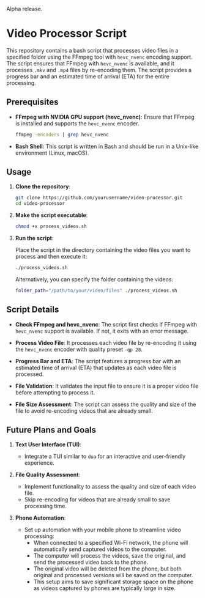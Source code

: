 Alpha release.

# Video Processor Script

This repository contains a bash script that processes video files in a specified folder using the FFmpeg tool with `hevc_nvenc` encoding support. The script ensures that FFmpeg with `hevc_nvenc` is available, and it processes `.mkv` and `.mp4` files by re-encoding them. The script provides a progress bar and an estimated time of arrival (ETA) for the entire processing.

## Prerequisites

- **FFmpeg with NVIDIA GPU support (hevc_nvenc)**: Ensure that FFmpeg is installed and supports the `hevc_nvenc` encoder.
  
  ```bash
  ffmpeg -encoders | grep hevc_nvenc
  ```

- **Bash Shell**: This script is written in Bash and should be run in a Unix-like environment (Linux, macOS).

## Usage

1. **Clone the repository**:

   ```bash
   git clone https://github.com/yourusername/video-processor.git
   cd video-processor
   ```

2. **Make the script executable**:

   ```bash
   chmod +x process_videos.sh
   ```

3. **Run the script**:

   Place the script in the directory containing the video files you want to process and then execute it:

   ```bash
   ./process_videos.sh
   ```

   Alternatively, you can specify the folder containing the videos:

   ```bash
   folder_path="/path/to/your/video/files" ./process_videos.sh
   ```

## Script Details

- **Check FFmpeg and hevc_nvenc**:
  The script first checks if FFmpeg with `hevc_nvenc` support is available. If not, it exits with an error message.

- **Process Video File**:
  It processes each video file by re-encoding it using the `hevc_nvenc` encoder with quality preset `-qp 28`.

- **Progress Bar and ETA**:
  The script features a progress bar with an estimated time of arrival (ETA) that updates as each video file is processed.

- **File Validation**:
  It validates the input file to ensure it is a proper video file before attempting to process it.

- **File Size Assessment**:
  The script can assess the quality and size of the file to avoid re-encoding videos that are already small.

## Future Plans and Goals

1. **Text User Interface (TUI)**:
   - Integrate a TUI similar to `dua` for an interactive and user-friendly experience.

2. **File Quality Assessment**:
   - Implement functionality to assess the quality and size of each video file.
   - Skip re-encoding for videos that are already small to save processing time.

3. **Phone Automation**:
   - Set up automation with your mobile phone to streamline video processing:
     - When connected to a specified Wi-Fi network, the phone will automatically send captured videos to the computer.
     - The computer will process the videos, save the original, and send the processed video back to the phone.
     - The original video will be deleted from the phone, but both original and processed versions will be saved on the computer.
     - This setup aims to save significant storage space on the phone as videos captured by phones are typically large in size.
